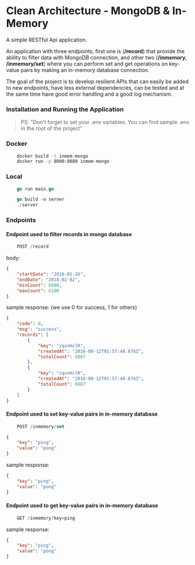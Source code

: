 # Clean Architecture - MongoDB & In-Memory

A simple RESTful Api application. 

An application with three endpoints, first one is (**/record**) that provide the ability to filter data with MongoDB connection, 
and other two (**/inmemory**, **/inmemory/set**) where you can perform set and get operations on key-value pairs by making an 
in-memory database connection.

The goal of the project is to develop resilient APIs that can easily be added to new endpoints, 
have less external dependencies, can be tested and at the same time have good error handling and a good log mechanism.


### Installation and Running the Application 

> PS: "Don't forget to set your .env variables. You can find sample .env in the root of the project"

### Docker

```bash
    docker build -t inmem-mongo
    docker run -p 8080:8080 inmem-mongo
```

### Local

```go
    go run main.go
```

```go
    go build -o server
    ./server
```


### Endpoints

#### Endpoint used to filter records in mongo database

```js
    POST /record
```

body:

```json
{
	"startDate": "2016-01-26",
	"endDate": "2018-02-02",
	"minCount": 6000,
	"maxCount": 6100
}
```

sample response: (we use 0 for success, 1 for others)

```json
{
	"code": 0,
	"msg": "success",
	"records": [
		{
			"key": "zqvnHclR",
			"createdAt": "2016-08-12T01:57:40.876Z",
			"totalCount": 6087
		},
		{
			"key": "zqvnHclR",
			"createdAt": "2016-08-12T01:57:40.876Z",
			"totalCount": 6087
		}
	]
}
```

#### Endpoint used to set key-value pairs in in-memory database

```js
    POST /inmemory/set
```

```json
{
	"key": "ping",
	"value": "pong"
}
```


sample response:

```json
{
	"key": "ping",
	"value": "pong"
}
```

#### Endpoint used to get key-value pairs in in-memory database

```js
    GET /inmemory?key=ping
```

sample response:

```json
{
	"key": "ping",
	"value": "pong"
}
```